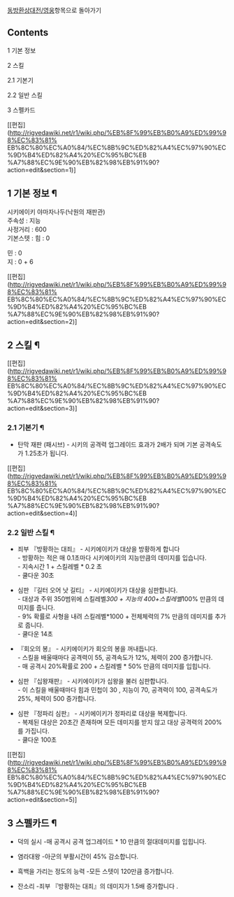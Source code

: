 [동방환상대전/영웅](%EB%8F%99%EB%B0%A9%ED%99%98%EC%83%81%EB%8C%80%EC%A0%84/%EC%98%81%EC%9B%85.md)항목으로 돌아가기

## Contents

    

1 기본 정보

2 스킬

    

2.1 기본기

2.2 일반 스킬

3 스펠카드

[[편집](http://rigvedawiki.net/r1/wiki.php/%EB%8F%99%EB%B0%A9%ED%99%98%EC%83%81%
EB%8C%80%EC%A0%84/%EC%8B%9C%ED%82%A4%EC%97%90%EC%9D%B4%ED%82%A4%20%EC%95%BC%EB
%A7%88%EC%9E%90%EB%82%98%EB%91%90?action=edit&section=1)]

## 1 기본 정보 ¶

시키에이키 야마자나두(낙원의 재판관)  
주속성 : 지능  
사정거리 : 600  
기본스텟 : 힘 : 0  

민 : 0  
지 : 0 + 6  

[[편집](http://rigvedawiki.net/r1/wiki.php/%EB%8F%99%EB%B0%A9%ED%99%98%EC%83%81%
EB%8C%80%EC%A0%84/%EC%8B%9C%ED%82%A4%EC%97%90%EC%9D%B4%ED%82%A4%20%EC%95%BC%EB
%A7%88%EC%9E%90%EB%82%98%EB%91%90?action=edit&section=2)]

## 2 스킬 ¶

[[편집](http://rigvedawiki.net/r1/wiki.php/%EB%8F%99%EB%B0%A9%ED%99%98%EC%83%81%
EB%8C%80%EC%A0%84/%EC%8B%9C%ED%82%A4%EC%97%90%EC%9D%B4%ED%82%A4%20%EC%95%BC%EB
%A7%88%EC%9E%90%EB%82%98%EB%91%90?action=edit&section=3)]

### 2.1 기본기 ¶

  * 탄막 재판 (패시브)
\- 시키의 공격력 업그레이드 효과가 2배가 되며 기본 공격속도가 1.25초가 됩니다.  

[[편집](http://rigvedawiki.net/r1/wiki.php/%EB%8F%99%EB%B0%A9%ED%99%98%EC%83%81%
EB%8C%80%EC%A0%84/%EC%8B%9C%ED%82%A4%EC%97%90%EC%9D%B4%ED%82%A4%20%EC%95%BC%EB
%A7%88%EC%9E%90%EB%82%98%EB%91%90?action=edit&section=4)]

### 2.2 일반 스킬 ¶

  

  * 죄부 『방황하는 대죄』
\- 시키에이키가 대상을 방황하게 합니다  
\- 방황하는 적은 매 0.1초마다 시키에이키의 지능만큼의 데미지를 입습니다.  
\- 지속시간 1 + 스킬레벨 * 0.2 초  
\- 쿨다운 30초

  

  * 심판 『길터 오어 낫 길티』
\- 시키에이키가 대상을 심판합니다.  
\- 대상과 주위 350범위에 스킬레벨*300 + 지능의 400+스킬레벨*100% 만큼의 데미지를 줍니다.  
\- 9% 확률로 사형을 내려 스킬레벨*1000 + 전체체력의 7% 만큼의 데미지를 추가로 줍니다.  
\- 쿨다운 14초

  

  * 『회오의 봉』
\- 시키에이키가 회오의 봉을 꺼내듭니다.  
\- 스킬을 배울때마다 공격력이 55, 공격속도가 12%, 체력이 200 증가합니다.  
\- 매 공격시 20%확률로 200 + 스킬레벨 * 50% 만큼의 데미지를 입힙니다.

  

  * 심판 『십왕재판』
\- 시키에이키가 십왕을 불러 심판합니다.  
\- 이 스킬을 배울때마다 힘과 민첩이 30 , 지능이 70, 공격력이 100, 공격속도가 25%, 체력이 500 증가합니다.  

  

  * 심판 『정파리 심판』
\- 시키에이키가 정파리로 대상을 복제합니다.  
\- 복제된 대상은 20초간 존재하며 모든 데미지를 받지 않고 대상 공격력의 200%를 가집니다.  
\- 쿨다운 100초

  

[[편집](http://rigvedawiki.net/r1/wiki.php/%EB%8F%99%EB%B0%A9%ED%99%98%EC%83%81%
EB%8C%80%EC%A0%84/%EC%8B%9C%ED%82%A4%EC%97%90%EC%9D%B4%ED%82%A4%20%EC%95%BC%EB
%A7%88%EC%9E%90%EB%82%98%EB%91%90?action=edit&section=5)]

## 3 스펠카드 ¶

  

  * 덕의 실시
-매 공격시 공격 업그레이드 * 10 만큼의 절대데미지를 입힙니다.

  

  * 염라대왕
-아군의 부활시간이 45% 감소합니다.

  

  * 흑백을 가리는 정도의 능력
-모든 스텟이 120만큼 증가합니다.

  

  * 잔소리
-죄부 『방황하는 대죄』의 데미지가 1.5배 증가합니다 .

